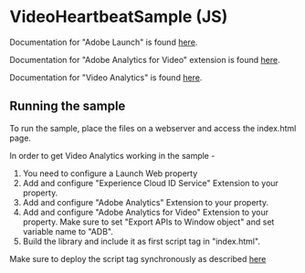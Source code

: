 # VideoHeartbeatSample (JS)

Documentation for "Adobe Launch" is found [here](https://docs.adobelaunch.com/getting-started).

Documentation for "Adobe Analytics for Video" extension is found [here](https://docs.adobelaunch.com/extension-reference/adobe-analytics-for-video-extension).

Documentation for "Video Analytics" is found [here](https://marketing.adobe.com/resources/help/en_US/sc/appmeasurement/hbvideo/).

## Running the sample

To run the sample, place the files on a webserver and access the index.html page.

In order to get Video Analytics working in the sample -
1) You need to configure a Launch Web property
2) Add and configure "Experience Cloud ID Service" Extension to your property.
3) Add and configure "Adobe Analytics" Extension to your property.
4) Add and configure "Adobe Analytics for Video" Extension to your property. Make sure to set "Export APIs to Window object" and set variable name to "ADB".
5) Build the library and include it as first script tag in "index.html".

Make sure to deploy the script tag synchronously as described [here](https://docs.adobelaunch.com/client-side-information/asynchronous-deployment#synchronous-deployment)